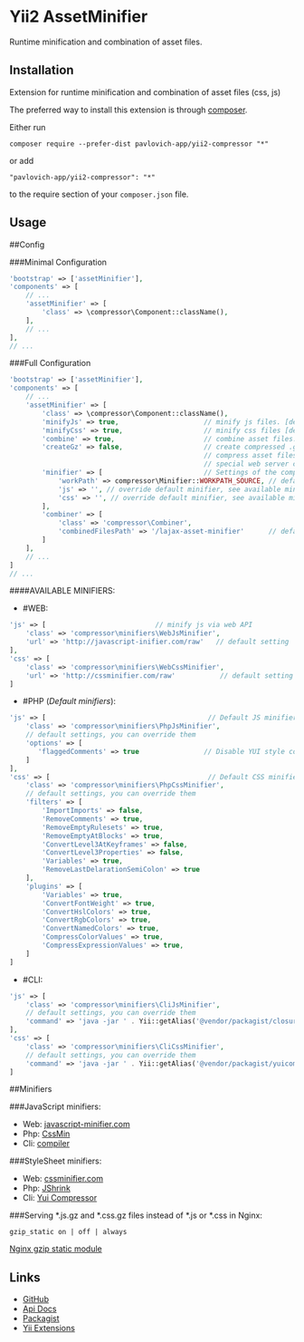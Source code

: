 Yii2 AssetMinifier
=================
Runtime minification and combination of asset files.

Installation
------------

Extension for runtime minification and combination of asset files (css, js)

The preferred way to install this extension is through [composer](http://getcomposer.org/download/).

Either run

```
composer require --prefer-dist pavlovich-app/yii2-compressor "*"
```

or add

```
"pavlovich-app/yii2-compressor": "*"
```

to the require section of your `composer.json` file.


Usage
-----

##Config

###Minimal Configuration

```php
'bootstrap' => ['assetMinifier'],
'components' => [
    // ...
    'assetMinifier' => [
        'class' => \compressor\Component::className(),
    ],
    // ...
],
// ...
```

###Full Configuration

```php
'bootstrap' => ['assetMinifier'],
'components' => [
    // ...
    'assetMinifier' => [
        'class' => \compressor\Component::className(),
        'minifyJs' => true,                     // minify js files. [default]
        'minifyCss' => true,                    // minify css files [default]
        'combine' => true,                      // combine asset files. [default]
        'createGz' => false,                    // create compressed .gz file, (so the web server doesn’t need to
                                                // compress asset files on each page view). Requires
                                                // special web server configuration. [default]
        'minifier' => [                         // Settings of the components performing the minification of asset files
            'workPath' => compressor\Minifier::WORKPATH_SOURCE, // default setting
            'js' => '', // override default minifier, see available minifiers below
            'css' => '', // override default minifier, see available minifiers below
        ],
        'combiner' => [
            'class' => 'compressor\Combiner',
            'combinedFilesPath' => '/lajax-asset-minifier'      // default setting
        ]
    ],
    // ...
]
// ...
```

####AVAILABLE MINIFIERS:

* #WEB:

```php
'js' => [                           // minify js via web API
    'class' => 'compressor\minifiers\WebJsMinifier',
    'url' => 'http://javascript-inifier.com/raw'   // default setting
],
'css' => [
    'class' => 'compressor\minifiers\WebCssMinifier',
    'url' => 'http://cssminifier.com/raw'           // default setting
]
```

* #PHP (*Default minifiers*):

```php
'js' => [                                        // Default JS minifier.
    'class' => 'compressor\minifiers\PhpJsMinifier',
    // default settings, you can override them
    'options' => [
       'flaggedComments' => true                // Disable YUI style comment preservation.
    ]
],
'css' => [                                       // Default CSS minifier.
    'class' => 'compressor\minifiers\PhpCssMinifier',
    // default settings, you can override them
    'filters' => [
        'ImportImports' => false,
        'RemoveComments' => true,
        'RemoveEmptyRulesets' => true,
        'RemoveEmptyAtBlocks' => true,
        'ConvertLevel3AtKeyframes' => false,
        'ConvertLevel3Properties' => false,
        'Variables' => true,
        'RemoveLastDelarationSemiColon' => true
    ],
    'plugins' => [
        'Variables' => true,
        'ConvertFontWeight' => true,
        'ConvertHslColors' => true,
        'ConvertRgbColors' => true,
        'ConvertNamedColors' => true,
        'CompressColorValues' => true,
        'CompressExpressionValues' => true,
    ]
]
```

* #CLI:

```php
'js' => [
    'class' => 'compressor\minifiers\CliJsMinifier',
    // default settings, you can override them
    'command' => 'java -jar ' . Yii::getAlias('@vendor/packagist/closurecompiler-bin/bin/compiler.jar') . ' --js {from}',
],
'css' => [
    'class' => 'compressor\minifiers\CliCssMinifier',
    // default settings, you can override them
    'command' => 'java -jar ' . Yii::getAlias('@vendor/packagist/yuicompressor-bin/bin/yuicompressor.jar') . ' --type css {from}',
]
```



##Minifiers

###JavaScript minifiers:

* Web: [javascript-minifier.com](http://javascript-minifier.com/)
* Php: [CssMin](https://github.com/natxet/CssMin)
* Cli: [compiler](https://github.com/packagist/closurecompiler-bin)

###StyleSheet minifiers:

* Web: [cssminifier.com](http://cssminifier.com/)
* Php: [JShrink](http://blog.tedivm.com/category/projects/jshrink/)
* Cli: [Yui Compressor](https://github.com/packagist/yuicompressor-bin)


###Serving *.js.gz and *.css.gz files instead of *.js or *.css in Nginx:

```
gzip_static on | off | always
```

[Nginx gzip static module](http://nginx.org/en/docs/http/ngx_http_gzip_static_module.html)

Links
-----

- [GitHub](https://github.com/lajax/yii2-asset-minifier)
- [Api Docs](http://lajax.github.io/yii2-asset-minifier)
- [Packagist](https://packagist.org/packages/lajax/yii2-asset-minifier)
- [Yii Extensions](http://www.yiiframework.com/extension/yii2-asset-minifier)
